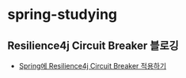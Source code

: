 # spring-studying

## Resilience4j Circuit Breaker 블로깅

- [Spring에 Resilience4j Circuit Breaker 적용하기](https://soojong.tistory.com/entry/Spring%EC%97%90-resilience4j-Circuit-Breaker-%EC%A0%81%EC%9A%A9%ED%95%98%EA%B8%B0)
